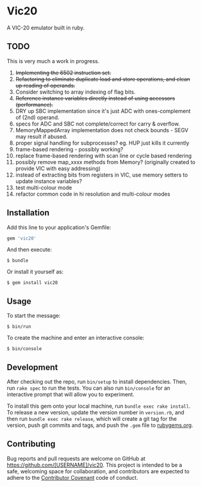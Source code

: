 # Vic20

A VIC-20 emulator built in ruby.

## TODO

This is very much a work in progress.

1. <del>Implementing the 6502 instruction set.</del>
2. <del>Refactoring to eliminate duplicate load and store operations, and clean up reading of operands.</del>
3. Consider switching to array indexing of flag bits.
4. <del>Reference instance variables directly instead of using accessors (performance).</del>
5. DRY up SBC implementation since it's just ADC with ones-complement of (2nd) operand.
6. specs for ADC and SBC not complete/correct for carry & overflow.
7. MemoryMappedArray implementation does not check bounds - SEGV may result if abused.
8. proper signal handling for subprocesses? eg. HUP just kills it currently
9. frame-based rendering - possibly working?
10. replace frame-based rendering with scan line or cycle based rendering
11. possibly remove map_xxxx methods from Memory? (originally created to provide VIC with easy addressing)
12. instead of extracting bits from registers in VIC, use memory setters to update instance variables?
13. test multi-colour mode
14. refactor common code in hi resolution and multi-colour modes

## Installation

Add this line to your application's Gemfile:

```ruby
gem 'vic20'
```

And then execute:

    $ bundle

Or install it yourself as:

    $ gem install vic20

## Usage

To start the message:

```
$ bin/run
```

To create the machine and enter an interactive console:

```
$ bin/console
```

## Development

After checking out the repo, run `bin/setup` to install dependencies. Then, run `rake spec` to run the tests. You can also run `bin/console` for an interactive prompt that will allow you to experiment.

To install this gem onto your local machine, run `bundle exec rake install`. To release a new version, update the version number in `version.rb`, and then run `bundle exec rake release`, which will create a git tag for the version, push git commits and tags, and push the `.gem` file to [rubygems.org](https://rubygems.org).

## Contributing

Bug reports and pull requests are welcome on GitHub at https://github.com/[USERNAME]/vic20. This project is intended to be a safe, welcoming space for collaboration, and contributors are expected to adhere to the [Contributor Covenant](http://contributor-covenant.org) code of conduct.
